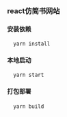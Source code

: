 
### react仿简书网站


#### 安装依赖
```shell
  yarn install
```

#### 本地启动
```shell
  yarn start
```

#### 打包部署
```shell
  yarn build
```  



